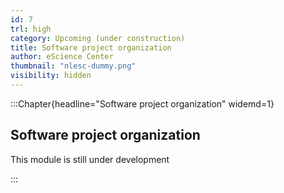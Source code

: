 ```yaml
---
id: 7
trl: high
category: Upcoming (under construction)
title: Software project organization
author: eScience Center
thumbnail: "nlesc-dummy.png"
visibility: hidden
---
```


:::Chapter{headline="Software project organization" widemd=1}
## Software project organization

This module is still under development

:::